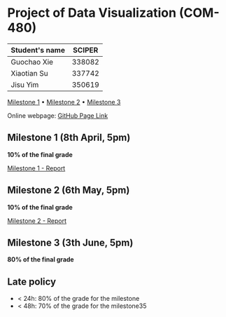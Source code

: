 # Project of Data Visualization (COM-480)

| Student's name | SCIPER |
| -------------- | ------ |
| Guochao Xie    | 338082 |
| Xiaotian Su    | 337742 |
| Jisu Yim       | 350619 |

[Milestone 1](#milestone-1) • [Milestone 2](#milestone-2) • [Milestone 3](#milestone-3)

Online webpage: [GitHub Page Link](https://com-480-data-visualization.github.io/datavis-project-2022-ck/src/index.html)

## Milestone 1 (8th April, 5pm)

**10% of the final grade**

[Milestone 1 - Report](milestones/milestone1.md)

## Milestone 2 (6th May, 5pm)

**10% of the final grade**

[Milestone 2 - Report](milestones/milestone2.md)

## Milestone 3 (3th June, 5pm)

**80% of the final grade**

## Late policy

- < 24h: 80% of the grade for the milestone
- < 48h: 70% of the grade for the milestone35
